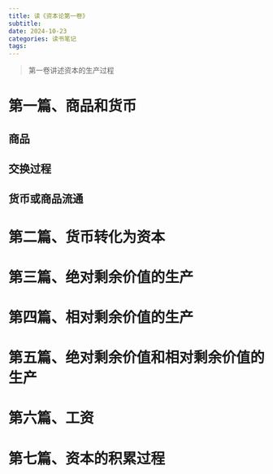 ```yaml
---
title: 读《资本论第一卷》
subtitle: 
date: 2024-10-23
categories: 读书笔记
tags: 
---
```



> 第一卷讲述资本的生产过程


# 第一篇、商品和货币

## 商品

## 交换过程

## 货币或商品流通


# 第二篇、货币转化为资本


# 第三篇、绝对剩余价值的生产


# 第四篇、相对剩余价值的生产


# 第五篇、绝对剩余价值和相对剩余价值的生产


# 第六篇、工资


# 第七篇、资本的积累过程
